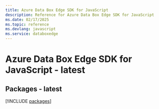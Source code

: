 ```yaml
---
title: Azure Data Box Edge SDK for JavaScript
description: Reference for Azure Data Box Edge SDK for JavaScript
ms.date: 02/17/2025
ms.topic: reference
ms.devlang: javascript
ms.service: databoxedge
---
```

# Azure Data Box Edge SDK for JavaScript - latest
## Packages - latest
[!INCLUDE [packages](data-box-edge-index.md)]